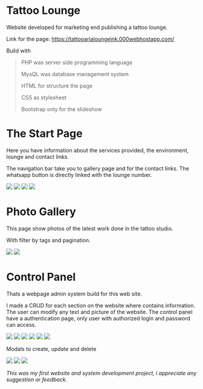 # Tattoo Lounge
Website developed for marketing end publishing a tattoo lounge.

Link for the page: https://tattooarialoungeink.000webhostapp.com/

Build with

>PHP was server side programming language
>
>MysQL was database management system
>
>HTML for structure the page
>
>CSS as stylesheet
>
>Bootstrap only for the slideshow

# The Start Page
Here you have information about the services provided, the environment, lounge and contact links.

The navigation bar take you to gallery page and for the contact links.
The whatsapp button is directly linked with the lounge number.

![](img/website/home.PNG)
![](img/website/home1.png)
![](img/website/artists.png)
![](img/website/sponsors.png)

# Photo Gallery
This page show photos of the latest work done in the tattoo studio.

With filter by tags and pagination.

![](img/website/gallery.png)
![](img/website/gallery1.png)

# Control Panel
Thats a webpage admin system build for this web site.

I made a CRUD for each section on the website where contains information.
The user can modify any text and picture of the website.
The control panel have a authentication page, only user with authorized login and password can access.

![](img/admin/login.png)
![](img/admin/post.png)
![](img/admin/slide.png)
![](img/admin/sponsors.png)
![](img/admin/gallery.png)
![](img/admin/gallery01.png)

Modals to create, update and delete

![](img/admin/create.png)
![](img/admin/edit.png)
![](img/admin/delete.png)

*This was my first website and system development project, i appreciate any suggestion or feedback.*
